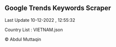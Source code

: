 

## Google Trends Keywords Scraper 
 
Last Update 10-12-2022 , 12:55:32

Country List :
VIETNAM.json



© Abdul Muttaqin 
